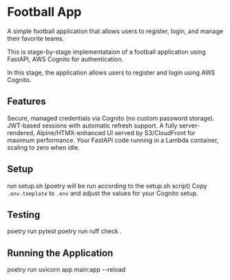 # Football App

A simple football application that allows users to register, login, and manage their favorite teams.

This is stage-by-stage implementataion of a football application using FastAPI, AWS Cognito for authentication.

In this stage, the application allows users to register and login using AWS Cognito.

## Features
Secure, managed credentials via Cognito (no custom password storage).
JWT-based sessions with automatic refresh support.
A fully server-rendered, Alpine/HTMX-enhanced UI served by S3/CloudFront for maximum performance.
Your FastAPI code running in a Lambda container, scaling to zero when idle.

## Setup
run setup.sh (poetry will be run according to the setup.sh script)
Copy `.env.template` to `.env` and adjust the values for your Cognito setup.

## Testing
poetry run pytest
poetry run ruff check .

## Running the Application
poetry run uvicorn app.main:app --reload